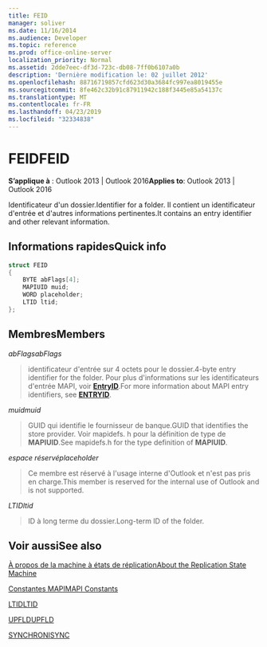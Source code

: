 ```yaml
---
title: FEID
manager: soliver
ms.date: 11/16/2014
ms.audience: Developer
ms.topic: reference
ms.prod: office-online-server
localization_priority: Normal
ms.assetid: 2dde7eec-df3d-723c-db08-7ff0b6107a0b
description: 'Dernière modification le: 02 juillet 2012'
ms.openlocfilehash: 88716719857cfd623d30a3684fc997ea8019455e
ms.sourcegitcommit: 8fe462c32b91c87911942c188f3445e85a54137c
ms.translationtype: MT
ms.contentlocale: fr-FR
ms.lasthandoff: 04/23/2019
ms.locfileid: "32334838"
---
```

# <a name="feid"></a><span data-ttu-id="27a9e-103">FEID</span><span class="sxs-lookup"><span data-stu-id="27a9e-103">FEID</span></span>

 
  
<span data-ttu-id="27a9e-104">**S’applique à** : Outlook 2013 | Outlook 2016</span><span class="sxs-lookup"><span data-stu-id="27a9e-104">**Applies to**: Outlook 2013 | Outlook 2016</span></span> 
  
<span data-ttu-id="27a9e-105">Identificateur d'un dossier.</span><span class="sxs-lookup"><span data-stu-id="27a9e-105">Identifier for a folder.</span></span> <span data-ttu-id="27a9e-106">Il contient un identificateur d'entrée et d'autres informations pertinentes.</span><span class="sxs-lookup"><span data-stu-id="27a9e-106">It contains an entry identifier and other relevant information.</span></span>
  
## <a name="quick-info"></a><span data-ttu-id="27a9e-107">Informations rapides</span><span class="sxs-lookup"><span data-stu-id="27a9e-107">Quick info</span></span>

```cpp
struct FEID 
{ 
    BYTE abFlags[4]; 
    MAPIUID muid; 
    WORD placeholder; 
    LTID ltid; 
};
```

## <a name="members"></a><span data-ttu-id="27a9e-108">Membres</span><span class="sxs-lookup"><span data-stu-id="27a9e-108">Members</span></span>

 <span data-ttu-id="27a9e-109">_abFlags_</span><span class="sxs-lookup"><span data-stu-id="27a9e-109">_abFlags_</span></span>
  
> <span data-ttu-id="27a9e-110">identificateur d'entrée sur 4 octets pour le dossier.</span><span class="sxs-lookup"><span data-stu-id="27a9e-110">4-byte entry identifier for the folder.</span></span> <span data-ttu-id="27a9e-111">Pour plus d'informations sur les identificateurs d'entrée MAPI, voir **[EntryID](entryid.md)**.</span><span class="sxs-lookup"><span data-stu-id="27a9e-111">For more information about MAPI entry identifiers, see **[ENTRYID](entryid.md)**.</span></span> 
    
 <span data-ttu-id="27a9e-112">_muid_</span><span class="sxs-lookup"><span data-stu-id="27a9e-112">_muid_</span></span>
  
> <span data-ttu-id="27a9e-113">GUID qui identifie le fournisseur de banque.</span><span class="sxs-lookup"><span data-stu-id="27a9e-113">GUID that identifies the store provider.</span></span> <span data-ttu-id="27a9e-114">Voir mapidefs. h pour la définition de type de **MAPIUID**.</span><span class="sxs-lookup"><span data-stu-id="27a9e-114">See mapidefs.h for the type definition of **MAPIUID**.</span></span> 
    
 <span data-ttu-id="27a9e-115">_espace réservé_</span><span class="sxs-lookup"><span data-stu-id="27a9e-115">_placeholder_</span></span>
  
> <span data-ttu-id="27a9e-116">Ce membre est réservé à l'usage interne d'Outlook et n'est pas pris en charge.</span><span class="sxs-lookup"><span data-stu-id="27a9e-116">This member is reserved for the internal use of Outlook and is not supported.</span></span>
    
 <span data-ttu-id="27a9e-117">_LTID_</span><span class="sxs-lookup"><span data-stu-id="27a9e-117">_ltid_</span></span>
  
> <span data-ttu-id="27a9e-118">ID à long terme du dossier.</span><span class="sxs-lookup"><span data-stu-id="27a9e-118">Long-term ID of the folder.</span></span>
    
## <a name="see-also"></a><span data-ttu-id="27a9e-119">Voir aussi</span><span class="sxs-lookup"><span data-stu-id="27a9e-119">See also</span></span>



[<span data-ttu-id="27a9e-120">À propos de la machine à états de réplication</span><span class="sxs-lookup"><span data-stu-id="27a9e-120">About the Replication State Machine</span></span>](about-the-replication-state-machine.md)
  
[<span data-ttu-id="27a9e-121">Constantes MAPI</span><span class="sxs-lookup"><span data-stu-id="27a9e-121">MAPI Constants</span></span>](mapi-constants.md)
  
[<span data-ttu-id="27a9e-122">LTID</span><span class="sxs-lookup"><span data-stu-id="27a9e-122">LTID</span></span>](ltid.md)
  
[<span data-ttu-id="27a9e-123">UPFLD</span><span class="sxs-lookup"><span data-stu-id="27a9e-123">UPFLD</span></span>](upfld.md)
  
[<span data-ttu-id="27a9e-124">SYNCHRONI</span><span class="sxs-lookup"><span data-stu-id="27a9e-124">SYNC</span></span>](sync.md)

